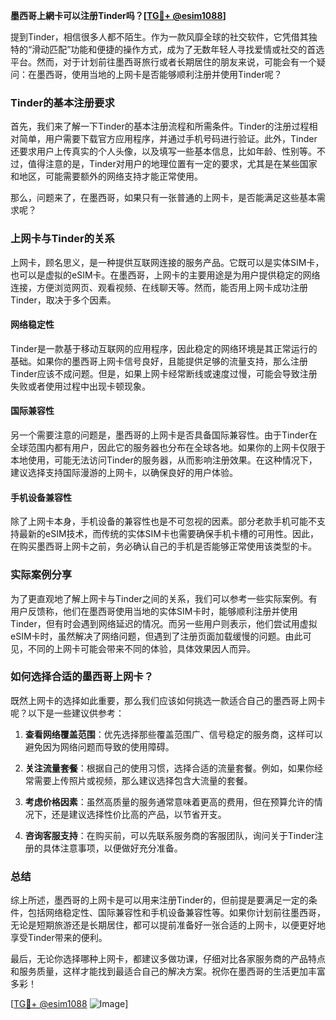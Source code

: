 **墨西哥上網卡可以注册Tinder吗？[[TG💪+ @esim1088](https://t.me/s/esim1088)]**

提到Tinder，相信很多人都不陌生。作为一款风靡全球的社交软件，它凭借其独特的“滑动匹配”功能和便捷的操作方式，成为了无数年轻人寻找爱情或社交的首选平台。然而，对于计划前往墨西哥旅行或者长期居住的朋友来说，可能会有一个疑问：在墨西哥，使用当地的上网卡是否能够顺利注册并使用Tinder呢？

### Tinder的基本注册要求

首先，我们来了解一下Tinder的基本注册流程和所需条件。Tinder的注册过程相对简单，用户需要下载官方应用程序，并通过手机号码进行验证。此外，Tinder还要求用户上传真实的个人头像，以及填写一些基本信息，比如年龄、性别等。不过，值得注意的是，Tinder对用户的地理位置有一定的要求，尤其是在某些国家和地区，可能需要额外的网络支持才能正常使用。

那么，问题来了，在墨西哥，如果只有一张普通的上网卡，是否能满足这些基本需求呢？

### 上网卡与Tinder的关系

上网卡，顾名思义，是一种提供互联网连接的服务产品。它既可以是实体SIM卡，也可以是虚拟的eSIM卡。在墨西哥，上网卡的主要用途是为用户提供稳定的网络连接，方便浏览网页、观看视频、在线聊天等。然而，能否用上网卡成功注册Tinder，取决于多个因素。

#### 网络稳定性

Tinder是一款基于移动互联网的应用程序，因此稳定的网络环境是其正常运行的基础。如果你的墨西哥上网卡信号良好，且能提供足够的流量支持，那么注册Tinder应该不成问题。但是，如果上网卡经常断线或速度过慢，可能会导致注册失败或者使用过程中出现卡顿现象。

#### 国际兼容性

另一个需要注意的问题是，墨西哥的上网卡是否具备国际兼容性。由于Tinder在全球范围内都有用户，因此它的服务器也分布在全球各地。如果你的上网卡仅限于本地使用，可能无法访问Tinder的服务器，从而影响注册效果。在这种情况下，建议选择支持国际漫游的上网卡，以确保良好的用户体验。

#### 手机设备兼容性

除了上网卡本身，手机设备的兼容性也是不可忽视的因素。部分老款手机可能不支持最新的eSIM技术，而传统的实体SIM卡也需要确保手机卡槽的可用性。因此，在购买墨西哥上网卡之前，务必确认自己的手机是否能够正常使用该类型的卡。

### 实际案例分享

为了更直观地了解上网卡与Tinder之间的关系，我们可以参考一些实际案例。有用户反馈称，他们在墨西哥使用当地的实体SIM卡时，能够顺利注册并使用Tinder，但有时会遇到网络延迟的情况。而另一些用户则表示，他们尝试用虚拟eSIM卡时，虽然解决了网络问题，但遇到了注册页面加载缓慢的问题。由此可见，不同的上网卡可能会带来不同的体验，具体效果因人而异。

### 如何选择合适的墨西哥上网卡？

既然上网卡的选择如此重要，那么我们应该如何挑选一款适合自己的墨西哥上网卡呢？以下是一些建议供参考：

1. **查看网络覆盖范围**：优先选择那些覆盖范围广、信号稳定的服务商，这样可以避免因为网络问题而导致的使用障碍。
   
2. **关注流量套餐**：根据自己的使用习惯，选择合适的流量套餐。例如，如果你经常需要上传照片或视频，那么建议选择包含大流量的套餐。

3. **考虑价格因素**：虽然高质量的服务通常意味着更高的费用，但在预算允许的情况下，还是建议选择性价比高的产品，以节省开支。

4. **咨询客服支持**：在购买前，可以先联系服务商的客服团队，询问关于Tinder注册的具体注意事项，以便做好充分准备。

### 总结

综上所述，墨西哥的上网卡是可以用来注册Tinder的，但前提是要满足一定的条件，包括网络稳定性、国际兼容性和手机设备兼容性等。如果你计划前往墨西哥，无论是短期旅游还是长期居住，都可以提前准备好一张合适的上网卡，以便更好地享受Tinder带来的便利。

最后，无论你选择哪种上网卡，都建议多做功课，仔细对比各家服务商的产品特点和服务质量，这样才能找到最适合自己的解决方案。祝你在墨西哥的生活更加丰富多彩！

[[TG💪+ @esim1088](https://t.me/s/esim1088) ![Image](https://i.postimg.cc/4NQfJmqS/Snipaste-2025-05-13-00-14-12.png)]